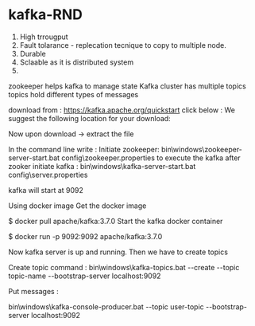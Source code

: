 # kafka-RND

1. High trrougput
2. Fault tolarance - replecation tecnique to copy to multiple node.
3. Durable 
4. Sclaable as it is distributed system
5.

zookeeper helps kafka to manage state
Kafka cluster has multiple topics
topics hold different types of messages

download from : https://kafka.apache.org/quickstart
click below : We suggest the following location for your download:



Now upon download -> extract the file

In the command line write :
Initiate zookeeper:  bin\windows\zookeeper-server-start.bat config\zookeeper.properties to execute the kafka
after zooker initiate kafka : bin\windows\kafka-server-start.bat config\server.properties  

kafka will start at 9092



Using docker image
Get the docker image

$ docker pull apache/kafka:3.7.0
Start the kafka docker container

$ docker run -p 9092:9092 apache/kafka:3.7.0



Now kafka server is up and running. Then we have to create topics


Create topic command :
bin\windows\kafka-topics.bat --create --topic topic-name --bootstrap-server localhost:9092

Put messages :

bin\windows\kafka-console-producer.bat --topic user-topic --bootstrap-server localhost:9092
